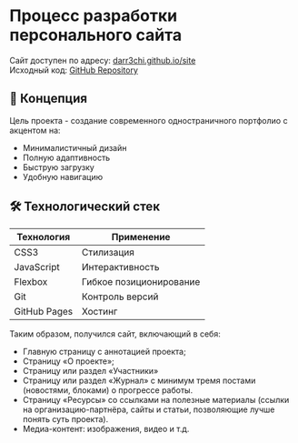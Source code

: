 # Процесс разработки персонального сайта

Сайт доступен по адресу: [darr3chi.github.io/site](https://darr3chi.github.io/site/)  
Исходный код: [GitHub Repository](https://github.com/Darr3chi/site)

## 📌 Концепция
Цель проекта - создание современного одностраничного портфолио с акцентом на:
- Минималистичный дизайн
- Полную адаптивность
- Быструю загрузку
- Удобную навигацию

## 🛠 Технологический стек
| Технология | Применение |
|------------|------------|
| CSS3       | Стилизация |
| JavaScript | Интерактивность |
| Flexbox    | Гибкое позиционирование |
| Git        | Контроль версий |
| GitHub Pages | Хостинг |

Таким образом, получился сайт, включающий в себя:
-	Главную страницу с аннотацией проекта;
-	Страницу «О проекте»;
-	Страницу или раздел «Участники» 
-	Страницу или раздел «Журнал» с минимум тремя постами (новостями, блоками) о прогрессе работы.
-	Страницу «Ресурсы» со ссылками на полезные материалы (ссылки на организацию-партнёра, сайты и статьи, позволяющие лучше понять суть проекта).
-	Медиа-контент: изображения, видео и т.д.

